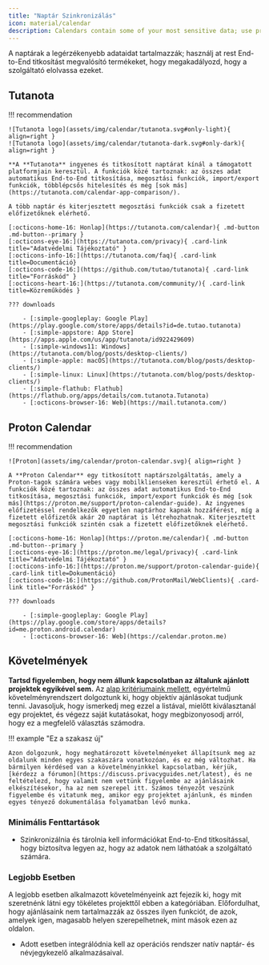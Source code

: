 ```yaml
---
title: "Naptár Szinkronizálás"
icon: material/calendar
description: Calendars contain some of your most sensitive data; use products that implement encryption at rest.
---
```


A naptárak a legérzékenyebb adataidat tartalmazzák; használj at rest End-to-End titkosítást megvalósító termékeket, hogy megakadályozd, hogy a szolgáltató elolvassa ezeket.

## Tutanota

!!! recommendation

    ![Tutanota logo](assets/img/calendar/tutanota.svg#only-light){ align=right }
    ![Tutanota logo](assets/img/calendar/tutanota-dark.svg#only-dark){ align=right }
    
    **A **Tutanota** ingyenes és titkosított naptárat kínál a támogatott platformjain keresztül. A funkciók közé tartoznak: az összes adat automatikus End-to-End titkosítása, megosztási funkciók, import/export funkciók, többlépcsős hitelesítés és még [sok más](https://tutanota.com/calendar-app-comparison/).
    
    A több naptár és kiterjesztett megosztási funkciók csak a fizetett előfizetőknek elérhető.
    
    [:octicons-home-16: Honlap](https://tutanota.com/calendar){ .md-button .md-button--primary }
    [:octicons-eye-16:](https://tutanota.com/privacy){ .card-link title="Adatvédelmi Tájékoztató" }
    [:octicons-info-16:](https://tutanota.com/faq){ .card-link title=Documentáció}
    [:octicons-code-16:](https://github.com/tutao/tutanota){ .card-link title="Forráskód" }
    [:octicons-heart-16:](https://tutanota.com/community/){ .card-link title=Közreműködés }
    
    ??? downloads
    
        - [:simple-googleplay: Google Play](https://play.google.com/store/apps/details?id=de.tutao.tutanota)
        - [:simple-appstore: App Store](https://apps.apple.com/us/app/tutanota/id922429609)
        - [:simple-windows11: Windows](https://tutanota.com/blog/posts/desktop-clients/)
        - [:simple-apple: macOS](https://tutanota.com/blog/posts/desktop-clients/)
        - [:simple-linux: Linux](https://tutanota.com/blog/posts/desktop-clients/)
        - [:simple-flathub: Flathub](https://flathub.org/apps/details/com.tutanota.Tutanota)
        - [:octicons-browser-16: Web](https://mail.tutanota.com/)

## Proton Calendar

!!! recommendation

    ![Proton](assets/img/calendar/proton-calendar.svg){ align=right }
    
    A **Proton Calendar** egy titkosított naptárszolgáltatás, amely a Proton-tagok számára webes vagy mobilklienseken keresztül érhető el. A funkciók közé tartoznak: az összes adat automatikus End-to-End titkosítása, megosztási funkciók, import/export funkciók és még [sok más](https://proton.me/support/proton-calendar-guide). Az ingyenes előfizetéssel rendelkezők egyetlen naptárhoz kapnak hozzáférést, míg a fizetett előfizetők akár 20 naptárat is létrehozhatnak. Kiterjesztett megosztási funkciók szintén csak a fizetett előfizetőknek elérhető.
    
    [:octicons-home-16: Honlap](https://proton.me/calendar){ .md-button .md-button--primary }
    [:octicons-eye-16:](https://proton.me/legal/privacy){ .card-link title="Adatvédelmi Tájékoztató" }
    [:octicons-info-16:](https://proton.me/support/proton-calendar-guide){ .card-link title=Dokumentáció}
    [:octicons-code-16:](https://github.com/ProtonMail/WebClients){ .card-link title="Forráskód" }
    
    ??? downloads
    
        - [:simple-googleplay: Google Play](https://play.google.com/store/apps/details?id=me.proton.android.calendar)
        - [:octicons-browser-16: Web](https://calendar.proton.me)

## Követelmények

**Tartsd figyelemben, hogy nem állunk kapcsolatban az általunk ajánlott projektek egyikével sem.** Az [alap kritériumaink mellett](about/criteria.md), egyértelmű követelményrendszert dolgoztunk ki, hogy objektív ajánlásokat tudjunk tenni. Javasoljuk, hogy ismerkedj meg ezzel a listával, mielőtt kiválasztanál egy projektet, és végezz saját kutatásokat, hogy megbizonyosodj arról, hogy ez a megfelelő választás számodra.

!!! example "Ez a szakasz új"

    Azon dolgozunk, hogy meghatározott követelményeket állapítsunk meg az oldalunk minden egyes szakaszára vonatkozóan, és ez még változhat. Ha bármilyen kérdésed van a követelményinkkel kapcsolatban, kérjük, [kérdezz a fórumon](https://discuss.privacyguides.net/latest), és ne feltételezd, hogy valamit nem vettünk figyelembe az ajánlásaink elkészítésekor, ha az nem szerepel itt. Számos tényezőt veszünk figyelembe és vitatunk meg, amikor egy projektet ajánlunk, és minden egyes tényező dokumentálása folyamatban lévő munka.

### Minimális Fenttartások

- Szinkronizálnia és tárolnia kell információkat End-to-End titkosítással, hogy biztosítva legyen az, hogy az adatok nem láthatóak a szolgáltató számára.

### Legjobb Esetben

A legjobb esetben alkalmazott követelményeink azt fejezik ki, hogy mit szeretnénk látni egy tökéletes projekttől ebben a kategóriában. Előfordulhat, hogy ajánlásaink nem tartalmazzák az összes ilyen funkciót, de azok, amelyek igen, magasabb helyen szerepelhetnek, mint mások ezen az oldalon.

- Adott esetben integrálódnia kell az operációs rendszer natív naptár- és névjegykezelő alkalmazásaival.
